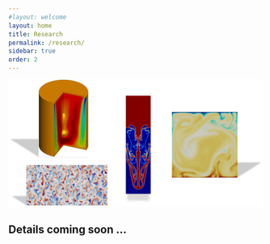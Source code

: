 ```yaml
---
#layout: welcome
layout: home
title: Research
permalink: /research/
sidebar: true
order: 2
---
```


 <img src="/assets/img/Research.png" usemap="#workmap">

 <map name="workmap">
  <area shape="rect" coords="90,0,275,150" href="/vorticity_dominated/">
  <area shape="rect" coords="2031,291,2450,1984" href="/multiphase/">
  <area shape="rect" coords="60,175,350,500" href="/geophysical/">
  <area shape="rect" coords="2830,575,3949,1697" href="/hpc/">
 </map>

## Details coming soon ...
